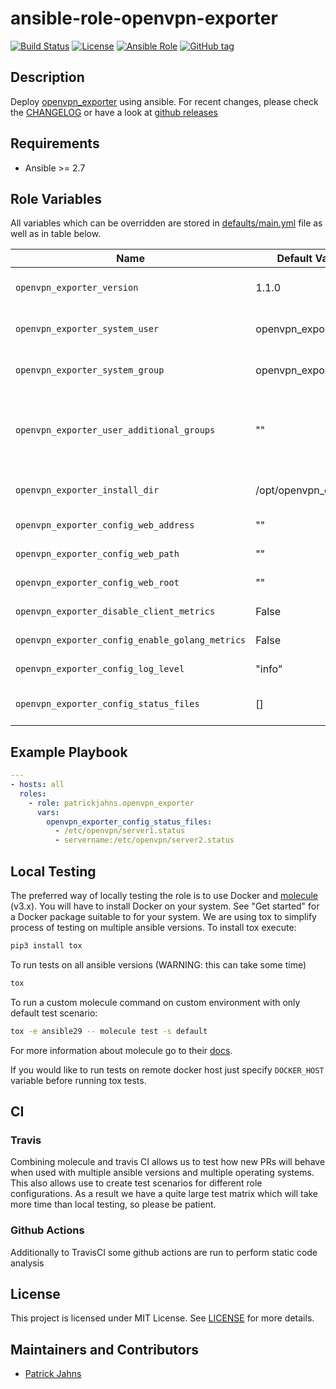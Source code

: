 # ansible-role-openvpn-exporter

[![Build Status](https://travis-ci.org/patrickjahns/ansible-role-openvpn-exporter.svg?branch=master)](https://travis-ci.org/patrickjahns/ansible-role-openvpn-exporter)
[![License](https://img.shields.io/badge/license-MIT%20License-brightgreen.svg)](https://opensource.org/licenses/MIT)
[![Ansible Role](https://img.shields.io/badge/ansible%20role-patrickjahns.openvpn_exporter-blue.svg)](https://galaxy.ansible.com/patrickjahns/openvpn_exporter/)
[![GitHub tag](https://img.shields.io/github/tag/patrickjahns/ansible-role-openvpn-exporter.svg)](https://github.com/patrickjahns/ansible-role-openvpn-exporter/tags)

## Description

Deploy [openvpn_exporter](//github.com/patrickjahns/openvpn_exporter) using ansible.
For recent changes, please check the [CHANGELOG](/CHANGELOG.md) or have a look at [github releases](https://github.com/patrickjahns/ansible-role-openvpn_exporter/releases)


## Requirements

- Ansible >= 2.7 

## Role Variables

All variables which can be overridden are stored in [defaults/main.yml](defaults/main.yml) file as well as in table below.

| Name                                      | Default Value    | Description                                                             |
| ----------------------------------------- | ---------------- | ------------------------------------------------------------------------|
| `openvpn_exporter_version`                | 1.1.0            | The version of the [openvpn_eporter](https://github.com/patrickjahns/openvpn_exporter/releases) to install |
| `openvpn_exporter_system_user`            | openvpn_exporter | User that openvpn_exporter will run as |
| `openvpn_exporter_system_group`           | openvpn_exporter | Groups the openvpn_exporter user belongs to |
| `openvpn_exporter_user_additional_groups` | ""               | Additional groups the openvpn_exporter user should belong to (i.e. openvpn) |
| `openvpn_exporter_install_dir`            | /opt/openvpn_exporter | Directory in wich openvpn_exporter will be installed |
| `openvpn_exporter_config_web_address`     | ""               | [see openvpn_exporter](https://github.com/patrickjahns/openvpn_exporter#usage) |
| `openvpn_exporter_config_web_path`        | ""               | [see openvpn_exporter](https://github.com/patrickjahns/openvpn_exporter#usage) |
| `openvpn_exporter_config_web_root`        | ""               | [see openvpn_exporter](https://github.com/patrickjahns/openvpn_exporter#usage) |
| `openvpn_exporter_disable_client_metrics` | False            | [see openvpn_exporter](https://github.com/patrickjahns/openvpn_exporter#usage) |
| `openvpn_exporter_config_enable_golang_metrics` | False      | [see openvpn_exporter](https://github.com/patrickjahns/openvpn_exporter#usage) |
| `openvpn_exporter_config_log_level`       | "info"           | [see openvpn_exporter](https://github.com/patrickjahns/openvpn_exporter#usage) |
| `openvpn_exporter_config_status_files`    | []               | Path(s) to the status files - [see openvpn_exporter](https://github.com/patrickjahns/openvpn_exporter#usage) |

## Example Playbook

```yaml
---
- hosts: all
  roles:
    - role: patrickjahns.openvpn_exporter
      vars:
        openvpn_exporter_config_status_files:
          - /etc/openvpn/server1.status
          - servername:/etc/openvpn/server2.status
```

## Local Testing

The preferred way of locally testing the role is to use Docker and [molecule](https://github.com/metacloud/molecule) (v3.x). You will have to install Docker on your system. See "Get started" for a Docker package suitable to for your system.
We are using tox to simplify process of testing on multiple ansible versions. To install tox execute:
```sh
pip3 install tox
```
To run tests on all ansible versions (WARNING: this can take some time)
```sh
tox
```
To run a custom molecule command on custom environment with only default test scenario:
```sh
tox -e ansible29 -- molecule test -s default
```
For more information about molecule go to their [docs](http://molecule.readthedocs.io/en/latest/).

If you would like to run tests on remote docker host just specify `DOCKER_HOST` variable before running tox tests.

## CI

### Travis
Combining molecule and travis CI allows us to test how new PRs will behave when used with multiple ansible versions and multiple operating systems. This also allows use to create test scenarios for different role configurations. As a result we have a quite large test matrix which will take more time than local testing, so please be patient.

### Github Actions
Additionally to TravisCI some github actions are run to perform static code analysis

## License

This project is licensed under MIT License. See [LICENSE](/LICENSE) for more details.

## Maintainers and Contributors

- [Patrick Jahns](https://github.com/patrickjahns)